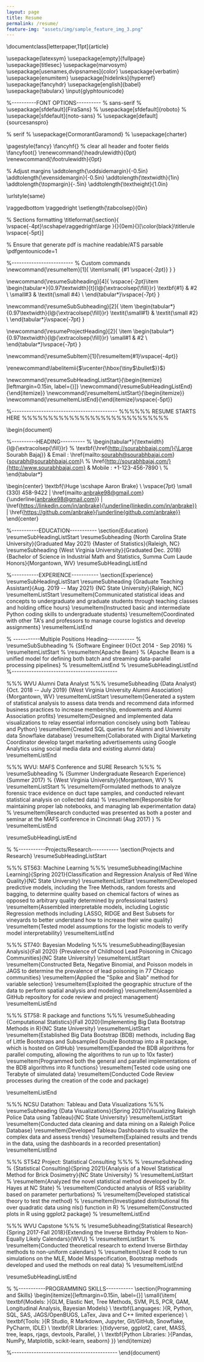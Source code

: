 ```yaml
---
layout: page
title: Resume
permalink: /resume/
feature-img: "assets/img/sample_feature_img_3.png"
---
```



\documentclass[letterpaper,11pt]{article}

\usepackage{latexsym}
\usepackage[empty]{fullpage}
\usepackage{titlesec}
\usepackage{marvosym}
\usepackage[usenames,dvipsnames]{color}
\usepackage{verbatim}
\usepackage{enumitem}
\usepackage[hidelinks]{hyperref}
\usepackage{fancyhdr}
\usepackage[english]{babel}
\usepackage{tabularx}
\input{glyphtounicode}


%----------FONT OPTIONS----------
% sans-serif
% \usepackage[sfdefault]{FiraSans}
% \usepackage[sfdefault]{roboto}
% \usepackage[sfdefault]{noto-sans}
% \usepackage[default]{sourcesanspro}

% serif
% \usepackage{CormorantGaramond}
% \usepackage{charter}


\pagestyle{fancy}
\fancyhf{} % clear all header and footer fields
\fancyfoot{}
\renewcommand{\headrulewidth}{0pt}
\renewcommand{\footrulewidth}{0pt}

% Adjust margins
\addtolength{\oddsidemargin}{-0.5in}
\addtolength{\evensidemargin}{-0.5in}
\addtolength{\textwidth}{1in}
\addtolength{\topmargin}{-.5in}
\addtolength{\textheight}{1.0in}

\urlstyle{same}

\raggedbottom
\raggedright
\setlength{\tabcolsep}{0in}

% Sections formatting
\titleformat{\section}{
  \vspace{-4pt}\scshape\raggedright\large
}{}{0em}{}[\color{black}\titlerule \vspace{-5pt}]

% Ensure that generate pdf is machine readable/ATS parsable
\pdfgentounicode=1

%-------------------------
% Custom commands
\newcommand{\resumeItem}[1]{
  \item\small{
    {#1 \vspace{-2pt}}
  }
}

\newcommand{\resumeSubheading}[4]{
  \vspace{-2pt}\item
    \begin{tabular*}{0.97\textwidth}[t]{l@{\extracolsep{\fill}}r}
      \textbf{#1} & #2 \\
      \small#3 & \textit{\small #4} \\
    \end{tabular*}\vspace{-7pt}
}

\newcommand{\resumeSubSubheading}[2]{
    \item
    \begin{tabular*}{0.97\textwidth}{l@{\extracolsep{\fill}}r}
      \textit{\small#1} & \textit{\small #2} \\
    \end{tabular*}\vspace{-7pt}
}

\newcommand{\resumeProjectHeading}[2]{
    \item
    \begin{tabular*}{0.97\textwidth}{l@{\extracolsep{\fill}}r}
      \small#1 & #2 \\
    \end{tabular*}\vspace{-7pt}
}

\newcommand{\resumeSubItem}[1]{\resumeItem{#1}\vspace{-4pt}}

\renewcommand\labelitemii{$\vcenter{\hbox{\tiny$\bullet$}}$}

\newcommand{\resumeSubHeadingListStart}{\begin{itemize}[leftmargin=0.15in, label={}]}
\newcommand{\resumeSubHeadingListEnd}{\end{itemize}}
\newcommand{\resumeItemListStart}{\begin{itemize}}
\newcommand{\resumeItemListEnd}{\end{itemize}\vspace{-5pt}}

%-------------------------------------------
%%%%%%  RESUME STARTS HERE  %%%%%%%%%%%%%%%%%%%%%%%%%%%%


\begin{document}

%----------HEADING----------
% \begin{tabular*}{\textwidth}{l@{\extracolsep{\fill}}r}
%   \textbf{\href{http://sourabhbajaj.com/}{\Large Sourabh Bajaj}} & Email : \href{mailto:sourabh@sourabhbajaj.com}{sourabh@sourabhbajaj.com}\\
%   \href{http://sourabhbajaj.com/}{http://www.sourabhbajaj.com} & Mobile : +1-123-456-7890 \\
% \end{tabular*}

\begin{center}
    \textbf{\Huge \scshape Aaron Brake} \\ \vspace{7pt}
    \small (330) 458-9422 $|$ \href{mailto:anbrake98@gmail.com}{\underline{anbrake98@gmail.com}} $|$ 
    \href{https://linkedin.com/in/anbrake}{\underline{linkedin.com/in/anbrake}} $|$
    \href{https://github.com/anbrake}{\underline{github.com/anbrake}}
\end{center}


%-----------EDUCATION-----------
\section{Education}
  \resumeSubHeadingListStart
    \resumeSubheading
      {North Carolina State University}{Graduated May 2021}
      {Master of Statistics}{Raleigh, NC}
    \resumeSubheading
      {West Virginia University}{Graduated Dec. 2018}
      {Bachelor of Science in Industrial Math and Statistics, Summa Cum Laude Honors}{Morgantown, WV}
  \resumeSubHeadingListEnd

%-----------EXPERIENCE-----------
\section{Experience}
  \resumeSubHeadingListStart
    \resumeSubheading
      {Graduate Teaching Assistant}{Aug. 2019 -- May 2021}
      {NC State University}{Raleigh, NC}
      \resumeItemListStart
        \resumeItem{Communicated statistical ideas and concepts to undergraduate and graduate students through teaching classes and holding office hours} 
        \resumeItem{Instructed basic and intermediate Python coding skills to undergraduate students}
        \resumeItem{Coordinated with other TA's and professors to manage course logistics and develop assignments}
        \resumeItemListEnd
      
% -----------Multiple Positions Heading-----------
%    \resumeSubSubheading
%     {Software Engineer I}{Oct 2014 - Sep 2016}
%     \resumeItemListStart
%        \resumeItem{Apache Beam}
%          {Apache Beam is a unified model for defining both batch and streaming data-parallel processing pipelines}
%     \resumeItemListEnd
%    \resumeSubHeadingListEnd
%-------------------------------------------

%%% WVU Alumni Data Analyst %%%
    \resumeSubheading
      {Data Analyst}{Oct. 2018 -- July 2019}
      {West Virginia University Alumni Association}{Morgantown, WV}
      \resumeItemListStart
        \resumeItem{Generated a system of statistical analysis to assess data trends and recommend data informed business practices to increase membership, endowments and Alumni Association profits}
        \resumeItem{Designed and implemented data visualizations to relay essential information concisely using both Tableau and Python}
        \resumeItem{Created SQL queries for Alumni and University data Snowflake database}
        \resumeItem{Collaborated with Digital Marketing Coordinator develop target marketing advertisements using Google Analytics using social media data and existing alumni data}
    \resumeItemListEnd

%%% WVU: MAFS Conference and SURE Research %%%
% \resumeSubheading
%   {Summer Undergraduate Research Experience}{Summer 2017}
%   {West Virginia University}{Morgantown, WV}
%   \resumeItemListStart
%     \resumeItem{Formulated methods to analyze forensic trace evidence on duct tape samples, and conducted relevant statistical analysis on collected data}
%     \resumeItem{Responsible for maintaining proper lab notebooks, and managing lab experimentation data}
%     \resumeItem{Research conducted was presented as both a poster and seminar at the MAFS conference in Cincinnati (Aug 2017) }
%   \resumeItemListEnd

  \resumeSubHeadingListEnd

%
%-----------Projects/Research-----------
\section{Projects and Research}
  \resumeSubHeadingListStart
 
%%% ST563: Machine Learning %%%
\resumeSubheading{Machine Learning}{Spring 2021}{Classification and Regression Analysis of Red Wine Quality}{NC State University}
\resumeItemListStart
\resumeItem{Developed predictive models, including the Tree Methods, random forests and bagging, to determine quality based on chemical factors of wines as opposed to arbitrary quality determined by professional tasters}
\resumeItem{Assembled interpretable models, including Logistic Regression methods including LASSO, RIDGE and Best Subsets for vineyards to better understand how to increase their wine quality}
\resumeItem{Tested model assumptions for the logistic models to verify model interpretability}
\resumeItemListEnd

%%% ST740: Bayesian Modeling %%%
\resumeSubheading{Bayesian Analysis}{Fall 2020}
{Prevalence of Childhood Lead Poisoning in Chicago Communities}{NC State University}
\resumeItemListStart
\resumeItem{Constructed Beta, Negative Binomial, and Poisson models in JAGS to determine the prevalence of lead poisoning in 77 Chicago communities}
\resumeItem{Applied the "Spike and Slab" method for variable selection}
\resumeItem{Exploited the geographic structure of the data to perform spatial analysis and modeling}
\resumeItem{Assembled a GitHub repository for code review and project management}
\resumeItemListEnd  

%%% ST758: R package and functions %%%
\resumeSubheading
      {Computational Statistics}{Fall 2020}{Implementing Big Data Bootstrap Methods in R}{NC State University}
\resumeItemListStart
\resumeItem{Established Big Data Bootstrap (BDB) methods, including Bag of Little Bootstraps and Subsampled Double Bootstrap into a R package, which is hosted on GitHub}
\resumeItem{Expanded the BDB algorithms for parallel computing, allowing the algorithms to run up to 10x faster}
\resumeItem{Programmed both the general and parallel implementations of the BDB algorithms into R functions}
\resumeItem{Tested code using one Terabyte of simulated data}
\resumeItem{Conducted Code Review processes during the creation of the code and package}

\resumeItemListEnd


%%% NCSU Datathon: Tableau and Data Visualizations %%%
\resumeSubheading
      {Data Visualizations}{Spring 2021}{Visualizing Raleigh Police Data using Tableau}{NC State University}
\resumeItemListStart
    \resumeItem{Conducted data cleaning and data mining on a Raleigh Police Database}
    \resumeItem{Developed Tableau Dashboards to visualize the complex data and assess trends}
    \resumeItem{Explained results and trends in the data, using the dashboards in a recorded presentation}
\resumeItemListEnd

%%% ST542 Project: Statistical Consulting %%% 
% \resumeSubheading
%       {Statistical Consulting}{Spring 2021}{Analysis of a Novel Statistical Method for Brick Dosimetry}{NC State University}
% \resumeItemListStart
%     \resumeItem{Analyzed the novel statistical method developed by Dr. Hayes at NC State}
%     \resumeItem{Conducted analysis of RSS variability based on parameter perturbations}
%     \resumeItem{Developed statistical theory to test the method}
%     \resumeItem{Investigated distributional fits over quadratic data using nls() function in R}
%     \resumeItem{Constructed plots in R using ggplot2 package}
% \resumeItemListEnd

%%% WVU Capstone %%%
%  \resumeSubheading{Statistical Research}{Spring 2017-Fall 2018}{Extending the Inverse Birthday Problem to Non-Equally Likely Calendars}{WVU}
%  \resumeItemListStart
%  \resumeItem{Conducted theoretical research to extend Inverse Birthday methods to non-uniform calendars}
%  \resumeItem{Used R code to run simulations on the MLE, Model Misspecification, Bootstrap methods developed and used the methods on real data}
%  \resumeItemListEnd
 
 \resumeSubHeadingListEnd

%
%-----------PROGRAMMING SKILLS-----------
\section{Programming and Skills}
 \begin{itemize}[leftmargin=0.15in, label={}]
    \small{\item{
    \textbf{Models: }{GLM, Elastic Net, Tree Methods, SVM, PLS, PCR, GAM, Longitudinal Analysis, Bayesian Models} \\
    \textbf{Languages: }{R, Python, SQL, SAS, JAGS/OpenBUGS, LaTex, Java and C++ limited experience} \\
    \textbf{Tools: }{R Studio, R Markdown, Jupyter, Git/GitHub, Snowflake, PyCharm, IDLE} \\
    \textbf{R Libraries: }{tidyverse, ggplot2, caret, MASS, tree, leaps, rjags,  devtools, Parallel, } \\
    \textbf{Python Libraries: }{Pandas, NumPy, Matplotlib, scikit-learn, seaborn}
    }}
 \end{itemize}


%-------------------------------------------
\end{document}



